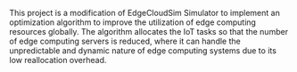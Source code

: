 This project is a modification of EdgeCloudSim Simulator to implement an optimization algorithm to improve the utilization of edge computing resources globally. The algorithm allocates the IoT tasks so that the number of edge computing servers is reduced, where it can handle the unpredictable and dynamic nature of edge computing systems due to its low reallocation overhead.
